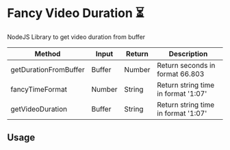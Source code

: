 # Fancy Video Duration :hourglass_flowing_sand:

NodeJS Library to get video duration from buffer

| Method                | Input  | Return | Description                         |
| --------------------- | ------ | ------ | ----------------------------------- |
| getDurationFromBuffer | Buffer | Number | Return seconds in format 66.803     |
| fancyTimeFormat       | Number | String | Return string time in format '1:07' |
| getVideoDuration      | Buffer | String | Return string time in format '1:07' |

## Usage

